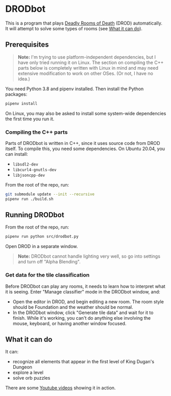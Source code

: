 # DRODbot

This is a program that plays [Deadly Rooms of Death](https://drod.caravelgames.com) (DROD) automatically.
It will attempt to solve some types of rooms (see [What it can do](#what-it-can-do)).

## Prerequisites

> **Note:** I'm trying to use platform-independent dependencies, but I have only tried running it on Linux.
> The section on compiling the C++ parts below is completely written with Linux in mind and may need extensive
> modification to work on other OSes. (Or not, I have no idea.)

You need Python 3.8 and pipenv installed. Then install the Python packages:

```sh
pipenv install
```

On Linux, you may also be asked to install some system-wide dependencies the first time you run it.

### Compiling the C++ parts

Parts of DRODbot is written in C++, since it uses source code from DROD itself.
To compile this, you need some dependencies. On Ubuntu 20.04, you can install:

- `libsdl2-dev`
- `libcurl4-gnutls-dev`
- `libjsoncpp-dev`

From the root of the repo, run:

```sh
git submodule update --init --recursive
pipenv run ./build.sh
```

## Running DRODbot

From the root of the repo, run:

```sh
pipenv run python src/drodbot.py
```

Open DROD in a separate window.

> **Note:** DRODbot cannot handle lighting very well, so go into settings and
> turn off "Alpha Blending".

### Get data for the tile classification

Before DRODbot can play any rooms, it needs to learn how to interpret what it is seeing.
Enter "Manage classifier" mode in the DRODbot window, and:

- Open the editor in DROD, and begin editing a new room. The room style should be Foundation
  and the weather should be normal.
- In the DRODbot window, click "Generate tile data" and wait for it to finish. While it's working,
  you can't do anything else involving the mouse, keyboard, or having another window focused.

## What it can do

It can:

- recognize all elements that appear in the first level of King Dugan's Dungeon
- explore a level
- solve orb puzzles

There are some [Youtube videos](https://www.youtube.com/watch?v=8uvHPBq1W5Y&list=PLkYGKleB7n-8U_dU3aR3vouqIywl4owcx)
showing it in action.
